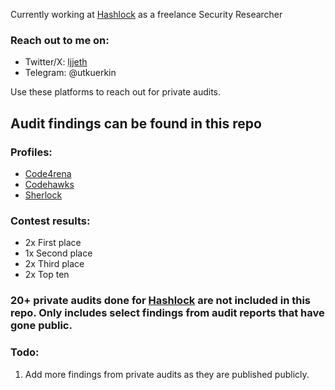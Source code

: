 Currently working at [Hashlock](https://www.hashlock.com.au) as a freelance Security Researcher

### Reach out to me on:
- Twitter/X: [ljjeth](https://x.com/ljjeth)
- Telegram: @utkuerkin

Use these platforms to reach out for private audits.

## Audit findings can be found in this repo
### Profiles:
- [Code4rena](https://code4rena.com/@ljj)
- [Codehawks](https://codehawks.cyfrin.io/profile/clk3ttrj4001mib08qqu3vgk4)
- [Sherlock](https://audits.sherlock.xyz/watson/ljj)

### Contest results:
- 2x First place
- 1x Second place
- 2x Third place
- 2x Top ten

### 20+ private audits done for [Hashlock](https://www.hashlock.com.au) are not included in this repo. Only includes select findings from audit reports that have gone public.

### Todo:
1) Add more findings from private audits as they are published publicly.
